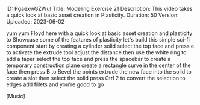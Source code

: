 ID: PgaexwGZWuI
Title: Modeling Exercise 21
Description: This video takes a quick look at basic asset creation in Plasticity.
Duration: 50
Version: 
Uploaded: 2023-06-02

yum yum Floyd here with a quick look at
basic asset creation and plasticity to
Showcase some of the features of
plasticity let's build this simple
sci-fi component start by creating a
cylinder solid select the top face and
press e to activate the extrude tool
adjust the distance then use the white
ring to add a taper
select the top face and press the
spacebar to create a temporary
construction plane create a rectangle
curve in the center of the face then
press B to Bevel the points extrude the
new face into the solid to create a slot
then select the solid press Ctrl 2 to
convert the selection to edges add
fillets and you're good to go

[Music]
